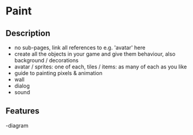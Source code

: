 # Paint

## Description

- no sub-pages, link all references to e.g. 'avatar' here
- create all the objects in your game and give them behaviour, also background / decorations
- avatar / sprites: one of each, tiles / items: as many of each as you like
- guide to painting pixels & animation
- wall
- dialog
- sound

## Features

-diagram